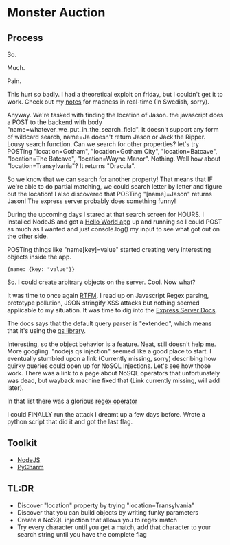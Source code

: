 # Monster Auction #

## Process ##

So.

Much.

Pain.

This hurt so badly. I had a theoretical exploit on friday, but I couldn't get it to work. Check out my 
[notes](./NOTES.txt) for madness in real-time (In Swedish, sorry). 

Anyway. We're tasked with finding the location of Jason. the javascript does a POST to the backend with body 
"name=whatever_we_put_in_the_search_field". It doesn't support any form of wildcard search, 
name=Ja doesn't return Jason or Jack the Ripper. Lousy search function. 
Can we search for other properties? let's try POSTing "location=Gotham", "location=Gotham City", "location=Batcave", 
"location=The Batcave", "location=Wayne Manor". Nothing. Well how about "location=Transylvania"? It returns "Dracula".

So we know that we can search for another property! That means that IF we're able to do partial matching, we could 
search letter by letter and figure out the location! I also discovered that POSTing "[name]=Jason" returns Jason! The 
express server probably does something funny!

During the upcoming days I stared at that search screen for HOURS. I installed NodeJS and got a 
[Hello World app](https://levelup.gitconnected.com/a-containerized-nodejs-express-hello-world-application-28d286556890) 
up and running so I could POST as much as I wanted and just console.log() my input to see what got out on the other 
side.

POSTing things like "name[key]=value" started creating very interesting objects inside the app.
```
{name: {key: "value"}}
```

So. I could create arbitrary objects on the server. Cool. Now what?

It was time to once again [RTFM](https://en.wikipedia.org/wiki/RTFM). 
I read up on Javascript Regex parsing, prototype pollution, JSON stringify XSS attacks but nothing seemed applicable to 
my situation. It was time to dig into the [Express Server Docs](https://expressjs.com/en/api.html).

The docs says that the default query parser is "extended", which means that it's using the 
[qs library](https://www.npmjs.com/package/qs).

Interesting, so the object behavior is a feature. Neat, still doesn't help me. More googling. "nodejs qs injection" 
seemed like a good place to start. I eventually stumbled upon a link (Currently missing, sorry) describing how quirky 
queries could open up for NoSQL Injections. Let's see how those work. There was a link to a page about NoSQL operators 
that unfortunately was dead, but wayback machine fixed that (Link currently missing, will add later).

In that list there was a glorious [regex operator](https://www.mongodb.com/docs/manual/reference/operator/query/regex/)

I could FINALLY run the attack I dreamt up a few days before. Wrote a python script that did it and got the last flag.

## Toolkit ##

- [NodeJS](https://nodejs.org/en/)
- [PyCharm](https://www.jetbrains.com/pycharm/)

## TL:DR ##
- Discover "location" property by trying "location=Transylvania"
- Discover that you can build objects by writing funky parameters
- Create a NoSQL injection that allows you to regex match
- Try every character until you get a match, add that character to your search string until you have the complete flag
